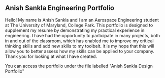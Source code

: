## Anish Sankla Engineering Portfolio

Hello! My name is Anish Sankla and I am an Aerospace Engineering student at The University of Maryland, College Park. This portfolio is designed to supplement my resume by demonstrating my practical experience in engineering. I have had the opportunity to participate in many projects, both in and out of the classroom, which has enabled me to improve my critical thinking skills and add new skills to my toolbelt. It is my hope that this will allow you to better assess how my skills can be applied to your company. Thank you for looking at what I have created.

You can access the portfolio under the file labelled "Anish Sankla Design Portfolio"
